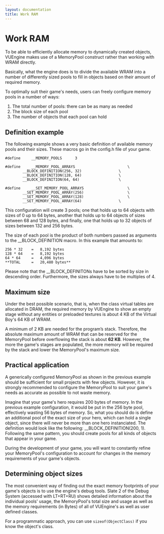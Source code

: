 ```yaml
---
layout: documentation
title: Work RAM
---
```


# Work RAM

To be able to efficiently allocate memory to dynamically created objects, VUEngine makes use of a MemoryPool construct rather than working with WRAM directly.

Basically, what the engine does is to divide the available WRAM into a number of differently sized pools to fill in objects based on their amount of required memory.

To optimally suit their game's needs, users can freely configure memory pools in a number of ways:

1. The total number of pools: there can be as many as needed
2. The block size of each pool
3. The number of objects that each pool can hold

## Definition example

The following example shows a very basic definition of available memory pools and their sizes. These macros go in the config.h file of your game.

    #define 	__MEMORY_POOLS		3

    #define 	__MEMORY_POOL_ARRAYS						\
    		__BLOCK_DEFINITION(256, 32)					\
    		__BLOCK_DEFINITION(128, 64)					\
    		__BLOCK_DEFINITION(64, 64)					\

    #define 	__SET_MEMORY_POOL_ARRAYS					\
    		__SET_MEMORY_POOL_ARRAY(256)					\
    		__SET_MEMORY_POOL_ARRAY(128)					\
    		__SET_MEMORY_POOL_ARRAY(64)					\

This configuration will create 3 pools; one that holds up to 64 objects with sizes of 0 up to 64 bytes, another that holds up to 64 objects of sizes between 68 and 128 bytes, and finally, one that holds up to 32 objects of sizes between 132 and 256 bytes.

The size of each pool is the product of both numbers passed as arguments to the \_\_BLOCK_DEFINITION macro. In this example that amounts to:

    256 * 32 	= 	8,192 bytes
    128 * 64 	= 	8,192 bytes
    64 * 64 	= 	4,096 bytes
    **TOTAL		= 	20,480 bytes**

Please note that the \_\_BLOCK_DEFINITONs have to be sorted by size in descending order. Furthermore, the sizes always have to be multiples of 4.

## Maximum size

Under the best possible scenario, that is, when the class virtual tables are allocated in DRAM, the required memory by VUEngine to show an empty stage without any entities or preloaded textures is about 4 KB of the Virtual Boy's 64 KB of WRAM.

A minimum of 2 KB are needed for the program’s stack. Therefore, the absolute maximum amount of WRAM that can be reserved for the MemoryPool before overflowing the stack is about **62 KB**. However, the more the game's stages are populated, the more memory will be required by the stack and lower the MemoryPool's maximum size.

## Practical application

A generically configured MemoryPool as shown in the previous example should be sufficient for small projects with few objects. However, it is strongly recommended to configure the MemoryPool to suit your game's needs as accurate as possible to not waste memory.

Imagine that your game's hero requires 200 bytes of memory. In the previous example configuration, it would be put in the 256 byte pool, effectively wasting 56 bytes of memory. So, what you should do is define an additional pool of the exact size of your hero, which can hold a single object, since there will never be more than one hero instanciated. The definition would look like the following: \_\_BLOCK_DEFINITION(200, 1). Following the same pattern, you should create pools for all kinds of objects that appear in your game.

During the development of your game, you will want to constantly refine your MemoryPool's configuration to account for changes in the memory requirements of your game's objects.

## Determining object sizes

The most convenient way of finding out the exact memory footprints of your game's objects is to use the engine's debug tools. Slate 2 of the Debug System (accessed with LT+RT+RU) shows detailed information about the individual pools' usage, the MemoryPool's total size and usage as well as the memory requirements (in Bytes) of all of VUEngine's as well as user defined classes.

For a programmatic approach, you can use `sizeof(ObjectClass)` if you know the object's class.
